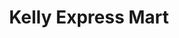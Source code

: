 ---
title: "Kelly Express Mart"
url: /jackson/kelly-express-mart-south-west-avenue/
shop: Lebensmittel
---